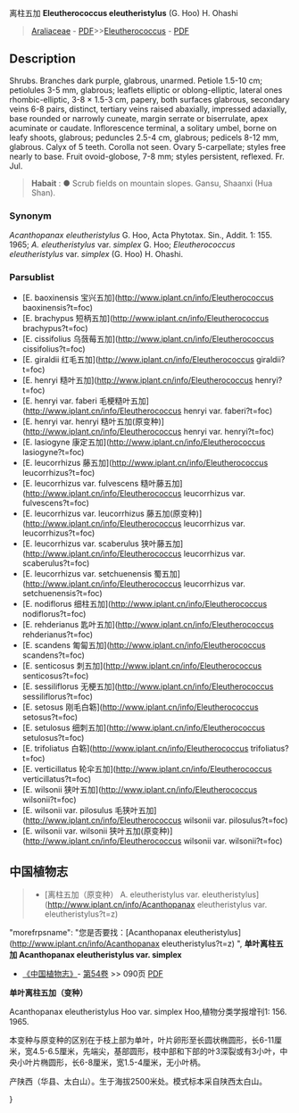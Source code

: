 离柱五加 **Eleutherococcus eleutheristylus** (G. Hoo) H. Ohashi

> [Araliaceae](http://www.iplant.cn/info/Araliaceae?t=foc) - [PDF](http://www.iplant.cn/foc/pdf/Araliaceae.pdf)>>[Eleutherococcus](http://www.iplant.cn/info/Eleutherococcus?t=foc) - [PDF](http://www.iplant.cn/foc/pdf/Eleutherococcus.pdf)

## Description

Shrubs. Branches dark purple, glabrous, unarmed. Petiole 1.5-10 cm; petiolules 3-5 mm, glabrous; leaflets elliptic or oblong-elliptic, lateral ones rhombic-elliptic, 3-8 × 1.5-3 cm, papery, both surfaces glabrous, secondary veins 6-8 pairs, distinct, tertiary veins raised abaxially, impressed adaxially, base rounded or narrowly cuneate, margin serrate or biserrulate, apex acuminate or caudate. Inflorescence terminal, a solitary umbel, borne on leafy shoots, glabrous; peduncles 2.5-4 cm, glabrous; pedicels 8-12 mm, glabrous. Calyx of 5 teeth. Corolla not seen. Ovary 5-carpellate; styles free nearly to base. Fruit ovoid-globose, 7-8 mm; styles persistent, reflexed. Fr. Jul.


> **Habait** : 
>● Scrub fields on mountain slopes. Gansu, Shaanxi (Hua Shan).

### Synonym
*Acanthopanax eleutheristylus* G. Hoo, Acta Phytotax. Sin., Addit. 1: 155. 1965; *A. eleutheristylus* var. *simplex* G. Hoo; *Eleutherococcus eleutheristylus* var. *simplex* (G. Hoo) H. Ohashi.

### Parsublist

* [E.  baoxinensis  宝兴五加](http://www.iplant.cn/info/Eleutherococcus baoxinensis?t=foc)
* [E.  brachypus  短柄五加](http://www.iplant.cn/info/Eleutherococcus brachypus?t=foc)
* [E.  cissifolius  乌蔹莓五加](http://www.iplant.cn/info/Eleutherococcus cissifolius?t=foc)
* [E.  giraldii  红毛五加](http://www.iplant.cn/info/Eleutherococcus giraldii?t=foc)
* [E.  henryi  糙叶五加](http://www.iplant.cn/info/Eleutherococcus henryi?t=foc)
* [E.  henryi var. faberi  毛梗糙叶五加](http://www.iplant.cn/info/Eleutherococcus henryi var. faberi?t=foc)
* [E.  henryi var. henryi  糙叶五加(原变种)](http://www.iplant.cn/info/Eleutherococcus henryi var. henryi?t=foc)
* [E.  lasiogyne  康定五加](http://www.iplant.cn/info/Eleutherococcus lasiogyne?t=foc)
* [E.  leucorrhizus  藤五加](http://www.iplant.cn/info/Eleutherococcus leucorrhizus?t=foc)
* [E.  leucorrhizus var. fulvescens  糙叶藤五加](http://www.iplant.cn/info/Eleutherococcus leucorrhizus var. fulvescens?t=foc)
* [E.  leucorrhizus var. leucorrhizus  藤五加(原变种)](http://www.iplant.cn/info/Eleutherococcus leucorrhizus var. leucorrhizus?t=foc)
* [E.  leucorrhizus var. scaberulus  狭叶藤五加](http://www.iplant.cn/info/Eleutherococcus leucorrhizus var. scaberulus?t=foc)
* [E.  leucorrhizus var. setchuenensis  蜀五加](http://www.iplant.cn/info/Eleutherococcus leucorrhizus var. setchuenensis?t=foc)
* [E.  nodiflorus  细柱五加](http://www.iplant.cn/info/Eleutherococcus nodiflorus?t=foc)
* [E.  rehderianus  匙叶五加](http://www.iplant.cn/info/Eleutherococcus rehderianus?t=foc)
* [E.  scandens  匍匐五加](http://www.iplant.cn/info/Eleutherococcus scandens?t=foc)
* [E.  senticosus  刺五加](http://www.iplant.cn/info/Eleutherococcus senticosus?t=foc)
* [E.  sessiliflorus  无梗五加](http://www.iplant.cn/info/Eleutherococcus sessiliflorus?t=foc)
* [E.  setosus  刚毛白簕](http://www.iplant.cn/info/Eleutherococcus setosus?t=foc)
* [E.  setulosus  细刺五加](http://www.iplant.cn/info/Eleutherococcus setulosus?t=foc)
* [E.  trifoliatus  白簕](http://www.iplant.cn/info/Eleutherococcus trifoliatus?t=foc)
* [E.  verticillatus  轮伞五加](http://www.iplant.cn/info/Eleutherococcus verticillatus?t=foc)
* [E.  wilsonii  狭叶五加](http://www.iplant.cn/info/Eleutherococcus wilsonii?t=foc)
* [E.  wilsonii var. pilosulus  毛狭叶五加](http://www.iplant.cn/info/Eleutherococcus wilsonii var. pilosulus?t=foc)
* [E.  wilsonii var. wilsonii  狭叶五加(原变种)](http://www.iplant.cn/info/Eleutherococcus wilsonii var. wilsonii?t=foc)

## 中国植物志

> * [离柱五加（原变种）  A.  eleutheristylus var. eleutheristylus](http://www.iplant.cn/info/Acanthopanax eleutheristylus var. eleutheristylus?t=z)

  "morefrpsname": "您是否要找：<span class='spantxt'>[Acanthopanax eleutheristylus](http://www.iplant.cn/info/Acanthopanax eleutheristylus?t=z)  ",
**单叶离柱五加 Acanthopanax eleutheristylus var. simplex**

* [《中国植物志》](http://www.iplant.cn/frps)- [第54卷](http://www.iplant.cn/frps/vol/54) >> 090页 [PDF](http://www.iplant.cn/frps/pdf/54/090a.PDF)


**单叶离柱五加（变种）**

Acanthopanax eleutheristylus Hoo var. simplex Hoo,植物分类学报增刊1: 156. 1965.

本变种与原变种的区别在于枝上部为单叶，叶片卵形至长圆状椭圆形，长6-11厘米，宽4.5-6.5厘米，先端尖，基部圆形，枝中部和下部的叶3深裂或有3小叶，中央小叶片椭圆形，长6-8厘米，宽1.5-4厘米，无小叶柄。

产陕西（华县、太白山）。生于海拔2500米处。模式标本采自陕西太白山。

}